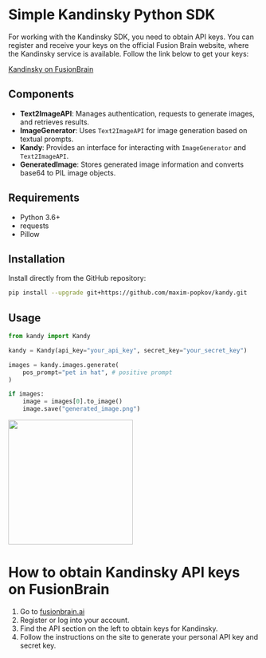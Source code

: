 # Simple Kandinsky Python SDK

For working with the Kandinsky SDK, you need to obtain API keys. You can register and receive your keys on the official Fusion Brain website, where the Kandinsky service is available. Follow the link below to get your keys:

[Kandinsky on FusionBrain](https://fusionbrain.ai/)

## Components

- **Text2ImageAPI**: Manages authentication, requests to generate images, and retrieves results.
- **ImageGenerator**: Uses `Text2ImageAPI` for image generation based on textual prompts.
- **Kandy**: Provides an interface for interacting with `ImageGenerator` and `Text2ImageAPI`.
- **GeneratedImage**: Stores generated image information and converts base64 to PIL image objects.

## Requirements

- Python 3.6+
- requests
- Pillow

## Installation

Install directly from the GitHub repository:

```bash
pip install --upgrade git+https://github.com/maxim-popkov/kandy.git
```

## Usage

```python
from kandy import Kandy

kandy = Kandy(api_key="your_api_key", secret_key="your_secret_key")

images = kandy.images.generate(
    pos_prompt="pet in hat", # positive prompt
)

if images:
    image = images[0].to_image()
    image.save("generated_image.png")
```
<img src="https://github.com/maxim-popkov/kandy/raw/71d66c203b5c3e7949e3599b843854675093b124/examples/generated_image.png" width="250"/>

# How to obtain Kandinsky API keys on FusionBrain
1. Go to [fusionbrain.ai](https://fusionbrain.ai/)
2. Register or log into your account.
3. Find the API section on the left to obtain keys for Kandinsky.
4. Follow the instructions on the site to generate your personal API key and secret key.
